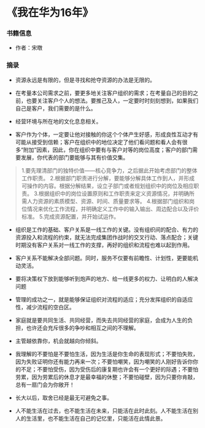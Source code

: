 # 《我在华为16年》

### 书籍信息

- 作者：宋暾


### 摘录

- 资源永远是有限的，但是寻找和抢夺资源的办法是无限的。

- 在考量本公司需求之前，要更多地关注客户组织的需求；在考量自己的目的之前，也要关注客户个人的想法。要推己及人，一定要时时刻刻想到，如果我们自己是客户，我们需要的是什么。

- 经营环境与所在地的文化息息相关。

- 客户作为个体，一定要让他对接触的你这个个体产生好感，形成良性互动才有可能从接受到信赖；客户在组织中的地位决定了他们看问题和看人会有很多“附加”因素，因此，你在组织中要有与客户对等的岗位高度；客户的部门需要发展，你代表的部门要能够与其有价值交集。

> 1.要先理清部门的独特价值——核心竞争力，之后据此开始考虑部门的整体工作职责。
> 2.根据部门职责进行分解，要能够分解具体工作到人，并形成可操作的内容。根据分解结果，设立子部门或者规划组织中的岗位及相应职责。
> 3.根据组织中的岗位设置原则和工作职责来定义资源情况，并明确所需人力资源的素质模型、资源、时间、质量要求等。
> 4.根据部门组织和岗位情况来优化工作流程，并明确定义工作中的输入输出、周边配合以及评价标准。
> 5.完成资源配置，并开始试运作。

- 组织是工作的基础、客户关系是一线工作的关键。没有组织间的配合、有力的资源投入和流程的约束，就无法完成集团作战时的交叉行动、落点配合；关键时期没有客户关系对一线工作的支撑，再好的组织和流程也难以起到作用。

- 客户关系不能解决全部问题。同时，服务不仅要有前瞻性、计划性，更要能机动灵活。

- 要将决策权下放到能够听到炮声的地方、给一线更多的权力、让明白的人解决问题

- 管理的成功之一，就是能够保证组织对流程的适应；充分发挥组织的自适应性，减少流程的空白区。

- 家庭就是要共同生活、共同经营，而失去共同经营的家庭，会成为人生的负担，也许还会充斥很多的争吵和相互之间的不理解。

- 主管越依靠你，机会就越向你倾斜。

- 我理解的不要怕是不要怕生活，因为生活是你生命的表现形式；不要怕失败，因为失败证明你还有能力再来一次；不要怕嘲笑，因为嘲笑的人刚好告诉你你的不足；不要怕受伤，因为受伤后的康复期也许会有一个更好的际遇；不要怕劳累，因为劳累后的休息才是最幸福的休整；不要怕碰壁，因为只要你肯敲，总有一扇门会为你敞开！

- 长大以后，取舍已经是最无可避免之事。

- 人不能生活在过去，也不能生活在未来，只能活在此时此刻。人不能生活在别人的生活里，也不能生活在自己的记忆里，只能活在此情此景。

